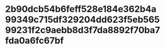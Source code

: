 # 2b90dcb54b6feff528e184e362b4a99349c715df329204dd623f5eb56599231f2c9aebb8d3f7da8892f70ba7fda0a6fc67bf